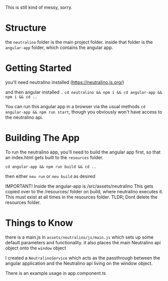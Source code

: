 This is still kind of messy, sorry.

Structure
===========

the `neutralino` folder is the main project folder.
inside that folder is the `angular-app` folder, which contains the angular app.

Getting Started
===============
you'll need neutralino installed (https://neutralino.js.org/)

and then angular installed ..
`cd neutralino && npm i && cd angular-app && npm i && cd ..`

You can run this angular app in a browser via the usual methods `cd angular-app && npm run start`, though you obviously won't have access to the neutralino api.

Building The App
================

To run the neutralino app, you'll need to build the angular app first, so that an index.html gets built to the `resources` folder.

`cd angular-app && npm run build && cd ..`

then either `neu run` or `neu build` as desired

IMPORTANT!
Inside the angular-app is /src/assets/neutralino This gets copied over to the /resources/ folder on build, where neutralino executes it. This must exist at all times in the resources folder. TLDR; Dont delete the resources folder. 


Things to Know
==============
there is a main.js in `assets/neutralino/js/main.js` which sets up some default parameters and functionality.
it also places the main Neutralino api object onto the `window` object

I created a `NeutralinoService` which acts as the passthrough between the angular application and the Neutralino api living on the window object. 

There is an example usage in app.component.ts
